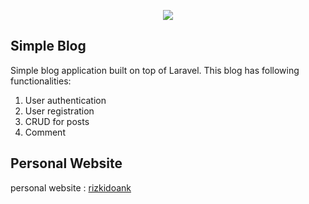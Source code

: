 <p align="center"><img src="https://laravel.com/assets/img/components/logo-laravel.svg"></p>

## Simple Blog
Simple blog application built on top of Laravel. This blog has following functionalities:
 1. User authentication
 2. User registration
 3. CRUD for posts
 4. Comment
 
## Personal Website
personal website : [rizkidoank](https://rizkidoank.com)
